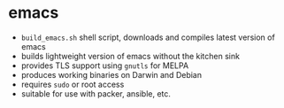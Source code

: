 # emacs

- `build_emacs.sh` shell script, downloads and compiles latest version of emacs
- builds lightweight version of emacs without the kitchen sink
- provides TLS support using `gnutls` for MELPA
- produces working binaries on Darwin and Debian
- requires `sudo` or root access
- suitable for use with packer, ansible, etc.
